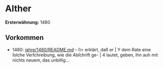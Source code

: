 # Alther

**Ersterwähnung:** 1480

## Vorkommen
- 1480: [jahre/1480/README.md](../jahre/1480/README.md) – ſi< erklärt, daß er |
Y dem Rate eine ſolche Verſchreibung, wie die Abſchrift ge- |
4 lautet, geben, ihn auh mit nichts neuem, das unbillig...
